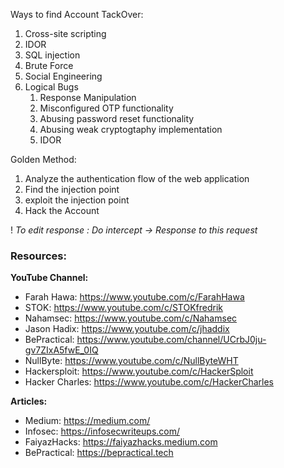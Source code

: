 Ways to find Account TackOver:
1. Cross-site scripting 
2. IDOR
3. SQL injection 
4. Brute Force
5. Social Engineering 
6. Logical Bugs
	1. Response Manipulation 
	2. Misconfigured OTP functionality
	3. Abusing password reset functionality
	4. Abusing weak cryptogtaphy implementation
	5. IDOR

Golden Method:
1. Analyze the authentication flow of the web application 
2. Find the injection point
3. exploit the injection point
4. Hack the Account

! *To edit response :* *Do intercept -> Response to this request*


### Resources:
**YouTube Channel:**
- Farah Hawa: https://www.youtube.com/c/FarahHawa
- STOK: https://www.youtube.com/c/STOKfredrik
- Nahamsec: https://www.youtube.com/c/Nahamsec
- Jason Hadix: https://www.youtube.com/c/jhaddix
- BePractical: https://www.youtube.com/channel/UCrbJ0ju-gv7ZIxA5fwE_0IQ
- NullByte: https://www.youtube.com/c/NullByteWHT
- Hackersploit: https://www.youtube.com/c/HackerSploit
- Hacker Charles: https://www.youtube.com/c/HackerCharles

  

**Articles:**
- Medium: https://medium.com/
- Infosec: https://infosecwriteups.com/
- FaiyazHacks: https://faiyazhacks.medium.com
- BePractical: https://bepractical.tech
